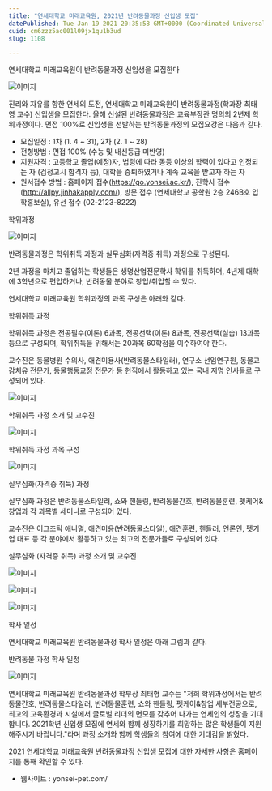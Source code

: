 ```yaml
---
title: "연세대학교 미래교육원, 2021년 반려동물과정 신입생 모집"
datePublished: Tue Jan 19 2021 20:35:58 GMT+0000 (Coordinated Universal Time)
cuid: cm6zzz5ac001l09jx1qu1b3ud
slug: 1108

---
```



연세대학교 미래교육원이 반려동물과정 신입생을 모집한다

![이미지](https://cdn.hashnode.com/res/hashnode/image/upload/v1739249028924/e8642044-ea90-4f16-8f6c-f727d8358757.png)

진리와 자유를 향한 연세의 도전, 연세대학교 미래교육원이 반려동물과정(학과장 최태영 교수) 신입생을 모집한다. 올해 신설된 반려동물과정은 교육부장관 명의의 2년제 학위과정이다. 면접 100%로 신입생을 선발하는 반려동물과정의 모집요강은 다음과 같다.

- 모집일정 : 1차 (1. 4 ~ 31), 2차 (2. 1 ~ 28)
- 전형방법 : 면접 100% (수능 및 내신등급 미반영)
- 지원자격 : 고등학교 졸업(예정)자, 법령에 따라 동등 이상의 학력이 있다고 인정되는 자 (검정고시 합격자 등), 대학을 중퇴하였거나 계속 교육을 받고자 하는 자
- 원서접수 방법 : 홈페이지 접수(https://go.yonsei.ac.kr/), 진학사 접수(http://allpy.jinhakapply.com/), 방문 접수 (연세대학교 공학원 2층 246B호 입학홍보실), 유선 접수 (02-2123-8222)

학위과정

![이미지](https://cdn.hashnode.com/res/hashnode/image/upload/v1739249030676/981131ac-28e1-471e-89bd-327da76d67a8.png)

반려동물과정은 학위취득 과정과 실무심화(자격증 취득) 과정으로 구성된다.

2년 과정을 마치고 졸업하는 학생들은 생명산업전문학사 학위를 취득하며, 4년제 대학에 3학년으로 편입하거나, 반려동물 분야로 창업/취업할 수 있다.

연세대학교 미래교육원 학위과정의 과목 구성은 아래와 같다.

학위취득 과정

학위취득 과정은 전공필수(이론) 6과목, 전공선택(이론) 8과목, 전공선택(실습) 13과목 등으로 구성되며, 학위취득을 위해서는 20과목 60학점을 이수하여야 한다.

교수진은 동물병원 수의사, 애견미용사(반려동물스타일러), 연구소 선임연구원, 동물교감치유 전문가, 동물행동교정 전문가 등 현직에서 활동하고 있는 국내 저명 인사들로 구성되어 있다.

![이미지](https://cdn.hashnode.com/res/hashnode/image/upload/v1739249032550/8de0eeb0-e767-4e06-9af7-f9255d7e2669.png)

학위취득 과정 소개 및 교수진

![이미지](https://cdn.hashnode.com/res/hashnode/image/upload/v1739249035326/a46b7eb6-9f79-45a3-85f7-5b20750ec471.png)

학위취득 과정 과목 구성

![이미지](https://cdn.hashnode.com/res/hashnode/image/upload/v1739249037039/d51e3d51-db36-4c3b-966e-eed541e86e10.png)

실무심화(자격증 취득) 과정

실무심화 과정은 반려동물스타일러, 쇼와 핸들링, 반려동물간호, 반려동물훈련, 펫케어&창업과 각 과목별 세미나로 구성되어 있다.

교수진은 이그조틱 애니멀, 애견미용(반려동물스타일), 애견훈련, 핸들러, 언론인, 펫기업 대표 등 각 분야에서 활동하고 있는 최고의 전문가들로 구성되어 있다.

실무심화 (자격증 취득) 과정 소개 및 교수진

![이미지](https://cdn.hashnode.com/res/hashnode/image/upload/v1739249038910/205b5333-2b38-4c58-b429-34ae29099c08.png)

![이미지](https://cdn.hashnode.com/res/hashnode/image/upload/v1739249041203/72ddf350-0d7b-4126-af72-56139313f535.png)

![이미지](https://cdn.hashnode.com/res/hashnode/image/upload/v1739249043478/1a448c34-596b-4720-a1ec-cb54e63dcd2f.png)

학사 일정

연세대학교 미래교육원 반려동물과정 학사 일정은 아래 그림과 같다.

반려동물 과정 학사 일정

![이미지](https://cdn.hashnode.com/res/hashnode/image/upload/v1739249045027/4880d318-a8fb-40cf-90ab-863618d14bcd.png)

연세대학교 미래교육원 반려동물과정 학부장 최태형 교수는 "저희 학위과정에서는 반려동물간호, 반려동물스타일러, 반려동물훈련, 쇼와 핸들링, 펫케어&창업 세부전공으로, 최고의 교육환경과 시설에서 글로벌 리더의 면모를 갖추어 나가는 연세인의 성장을 기대합니다. 2021학년 신입생 모집에 연세와 함께 성장하기를 희망하는 많은 학생들이 지원해주시기 바랍니다."라며 과정 소개와 함께 학생들의 참여에 대한 기대감을 밝혔다.

2021 연세대학교 미래교육원 반려동물과정 신입생 모집에 대한 자세한 사항은 홈페이지를 통해 확인할 수 있다.

- 웹사이트 : yonsei-pet.com/